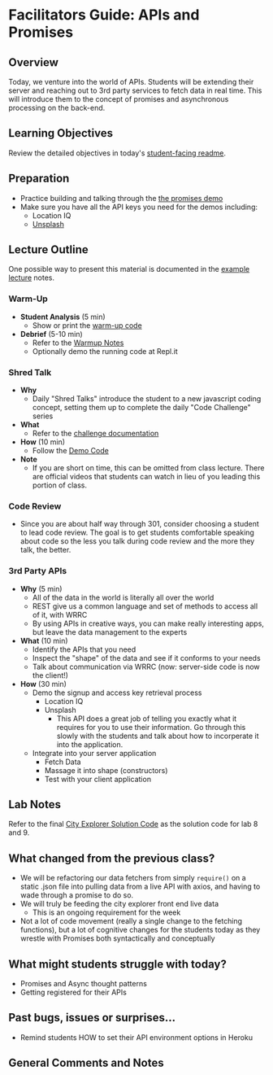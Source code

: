 # Facilitators Guide: APIs and Promises

## Overview

Today, we venture into the world of APIs. Students will be extending their server and reaching out to 3rd party services to fetch data in real time. This will introduce them to the concept of promises and asynchronous processing on the back-end.

## Learning Objectives

Review the detailed objectives in today's [student-facing readme](../README.md).

## Preparation

- Practice building and talking through the [the promises demo](../demo/promises.js)
- Make sure you have all the API keys you need for the demos including:
  - Location IQ
  - [Unsplash](https://unsplash.com/developers)

## Lecture Outline

One possible way to present this material is documented in the [example lecture](./LECTURE-EXAMPLE.md) notes.

### Warm-Up

- **Student Analysis** (5 min)
  - Show or print the [warm-up code](../warm-up/warm-up.md)
- **Debrief** (5-10 min)
  - Refer to the [Warmup Notes](../warm-up/NOTES.md)
  - Optionally demo the running code at Repl.it

### Shred Talk

- **Why**
  - Daily "Shred Talks" introduce the student to a new javascript coding concept, setting them up to complete the daily "Code Challenge" series
- **What**
  - Refer to the [challenge documentation](../challenges/README.md)
- **How** (10 min)
  - Follow the [Demo Code](../challenges/DEMO.md)
- **Note**
  - If you are short on time, this can be omitted from class lecture. There are official videos that students can watch in lieu of you leading this portion of class.

### Code Review 

- Since you are about half way through 301, consider choosing a student to lead code review. The goal is to get students comfortable speaking about code so the less you talk during code review and the more they talk, the better.

### 3rd Party APIs

- **Why** (5 min)
  - All of the data in the world is literally all over the world
  - REST give us a common language and set of methods to access all of it, with WRRC
  - By using APIs in creative ways, you can make really interesting apps, but leave the data management to the experts
- **What** (10 min)
  - Identify the APIs that you need
  - Inspect the "shape" of the data and see if it conforms to your needs
  - Talk about communication via WRRC (now: server-side code is now the client!)
- **How** (30 min)
  - Demo the signup and access key retrieval process
    - Location IQ
    - Unsplash
      - This API does a great job of telling you exactly what it requires for you to use their information. Go through this slowly with the students and talk about how to incorperate it into the application.
  - Integrate into your server application
    - Fetch Data
    - Massage it into shape (constructors)
    - Test with your client application

## Lab Notes

Refer to the final [City Explorer Solution Code](../../city-explorer-app) as the solution code for lab 8 and 9.

## What changed from the previous class?

- We will be refactoring our data fetchers from simply `require()` on a static .json file into pulling data from a live API with axios, and having to wade through a promise to do so.
- We will truly be feeding the city explorer front end live data
  - This is an ongoing requirement for the week
- Not a lot of code movement (really a single change to the fetching functions), but a lot of cognitive changes for the students today as they wrestle with Promises both syntactically and conceptually

## What might students struggle with today?

- Promises and Async thought patterns
- Getting registered for their APIs

## Past bugs, issues or surprises...

- Remind students HOW to set their API environment options in Heroku

## General Comments and Notes
